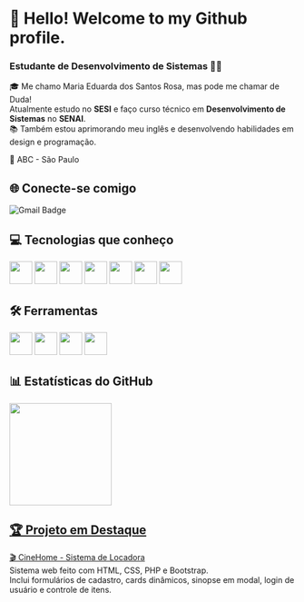 # 👋 Hello! Welcome to my Github profile.
### Estudante de Desenvolvimento de Sistemas 👩‍💻
🎓 Me chamo Maria Eduarda dos Santos Rosa, mas pode me chamar de Duda!  
Atualmente estudo no **SESI** e faço curso técnico em **Desenvolvimento de Sistemas** no **SENAI**.  
📚 Também estou aprimorando meu inglês e desenvolvendo habilidades em design e programação. 

📍 ABC - São Paulo  

## 🌐 Conecte-se comigo

![Gmail Badge](https://img.shields.io/badge/-madusantosrosa101@gmail.com-red?style=flat&logo=Gmail&logoColor=white)


  ## 💻 Tecnologias que conheço

  <img src="https://cdn.jsdelivr.net/gh/devicons/devicon@latest/icons/html5/html5-original.svg" width="40" height="40" /> <img src="https://cdn.jsdelivr.net/gh/devicons/devicon@latest/icons/css3/css3-original.svg" width="40" height="40" />
  <img src="https://cdn.jsdelivr.net/gh/devicons/devicon@latest/icons/mysql/mysql-original.svg" width="40" height="40" />
  <img src="https://cdn.jsdelivr.net/gh/devicons/devicon@latest/icons/php/php-original.svg" width="40" height="40" />
  <img src="https://cdn.jsdelivr.net/gh/devicons/devicon@latest/icons/bootstrap/bootstrap-original.svg"  width="40" height="40"  />
  <img src="https://cdn.jsdelivr.net/gh/devicons/devicon@latest/icons/javascript/javascript-original.svg" width="40" height="40" />
  <img src="https://cdn.jsdelivr.net/gh/devicons/devicon@latest/icons/git/git-original.svg" width="40" height="40" />

  ## 🛠️ Ferramentas 

  <img src="https://cdn.jsdelivr.net/gh/devicons/devicon@latest/icons/vscode/vscode-original.svg" width="40" height="40" /> <img src="https://cdn.jsdelivr.net/gh/devicons/devicon@latest/icons/figma/figma-original.svg" width="40" height="40" />
  <img src="https://cdn.jsdelivr.net/gh/devicons/devicon@latest/icons/github/github-original.svg" width="40" height="40" />
  <img src="https://cdn.jsdelivr.net/gh/devicons/devicon@latest/icons/canva/canva-original.svg" width="40" height="40" />

  ## 📊 Estatísticas do GitHub
   <div>
    <a href="https://github.com/seu-usuário-aqui">
    <img loading="lazy" height="180em" src="https://github-readme-stats.vercel.app/api/top-langs/?username=YasBorba&layout=compact&langs_count=7&theme=dracula"/>
   </div>

   ## 🏆 Projeto em Destaque

  [🎬 CineHome - Sistema de Locadora](https://github.com/Duda-Santosr/CineHome)  
  Sistema web feito com HTML, CSS, PHP e Bootstrap.  
  Inclui formulários de cadastro, cards dinâmicos, sinopse em modal, login de usuário e controle de itens.







  
